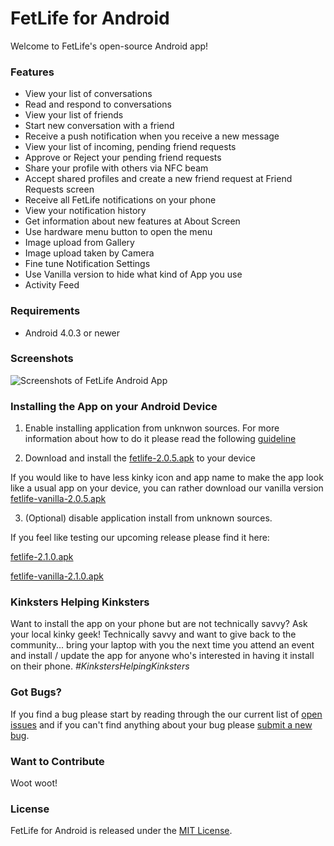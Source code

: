 # FetLife for Android

Welcome to FetLife's open-source Android app!

### Features

- View your list of conversations
- Read and respond to conversations
- View your list of friends
- Start new conversation with a friend
- Receive a push notification when you receive a new message
- View your list of incoming, pending friend requests
- Approve or Reject your pending friend requests
- Share your profile with others via NFC beam
- Accept shared profiles and create a new friend request at Friend Requests screen
- Receive all FetLife notifications on your phone 
- View your notification history
- Get information about new features at About Screen
- Use hardware menu button to open the menu
- Image upload from Gallery
- Image upload taken by Camera
- Fine tune Notification Settings
- Use Vanilla version to hide what kind of App you use
- Activity Feed

### Requirements

- Android 4.0.3 or newer

### Screenshots

![Screenshots of FetLife Android App](https://cloud.githubusercontent.com/assets/22100/14687516/d31bdad2-06f2-11e6-8e86-979d49a67ad3.png)


### Installing the App on your Android Device

1. Enable installing application from unknwon sources.
For more information about how to do it please read the following [guideline](https://developer.android.com/distribute/tools/open-distribution.html#unknown-sources)

2. Download and install the [fetlife-2.0.5.apk](https://github.com/fetlife/android/releases/download/v2.0.5/fetlife-2.0.5.apk) to your device

If you would like to have less kinky icon and app name to make the app look like a usual app on your device, you can rather download our vanilla version [fetlife-vanilla-2.0.5.apk](https://github.com/fetlife/android/releases/download/v2.0.5/fetlife-vanilla-2.0.5.apk)

3. (Optional) disable application install from unknown sources.


If you feel like testing our upcoming release please find it here: 

[fetlife-2.1.0.apk](https://github.com/fetlife/android/releases/download/v2.1.0/fetlife-2.1.0.apk)

[fetlife-vanilla-2.1.0.apk](https://github.com/fetlife/android/releases/download/v2.1.0/fetlife-vanilla-2.1.0.apk)


### Kinksters Helping Kinksters

Want to install the app on your phone but are not technically savvy? Ask your local kinky geek! Technically savvy and want to give back to the community... bring your laptop with you the next time you attend an event and install / update the app for anyone who's interested in having it install on their phone. *#KinkstersHelpingKinksters*


### Got Bugs?

If you find a bug please start by reading through the our current list of [open issues](https://github.com/fetlife/fetlife-android/issues) and if you can't find anything about your bug please [submit a new bug](https://github.com/fetlife/fetlife-android/issues/new).


### Want to Contribute

Woot woot!


### License

FetLife for Android is released under the [MIT License](http://www.opensource.org/licenses/MIT).
